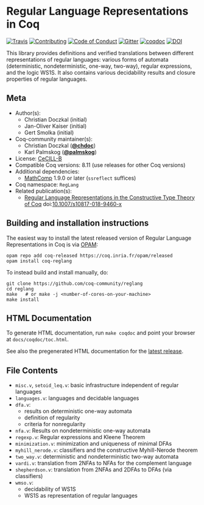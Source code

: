 # Regular Language Representations in Coq

[![Travis][travis-shield]][travis-link]
[![Contributing][contributing-shield]][contributing-link]
[![Code of Conduct][conduct-shield]][conduct-link]
[![Gitter][gitter-shield]][gitter-link]
[![coqdoc][coqdoc-shield]][coqdoc-link]
[![DOI][doi-shield]][doi-link]

[travis-shield]: https://travis-ci.com/coq-community/reglang.svg?branch=master
[travis-link]: https://travis-ci.com/coq-community/reglang/builds

[contributing-shield]: https://img.shields.io/badge/contributions-welcome-%23f7931e.svg
[contributing-link]: https://github.com/coq-community/manifesto/blob/master/CONTRIBUTING.md

[conduct-shield]: https://img.shields.io/badge/%E2%9D%A4-code%20of%20conduct-%23f15a24.svg
[conduct-link]: https://github.com/coq-community/manifesto/blob/master/CODE_OF_CONDUCT.md

[gitter-shield]: https://img.shields.io/badge/chat-on%20gitter-%23c1272d.svg
[gitter-link]: https://gitter.im/coq-community/Lobby

[coqdoc-shield]: https://img.shields.io/badge/docs-coqdoc-blue.svg
[coqdoc-link]: https://coq-community.github.io/reglang/docs/latest/coqdoc/toc.html

[doi-shield]: https://zenodo.org/badge/DOI/10.1007/s10817-018-9460-x.svg
[doi-link]: https://doi.org/10.1007/s10817-018-9460-x

This library provides definitions and verified translations between
different representations of regular languages: various forms of
automata (deterministic, nondeterministic, one-way, two-way),
regular expressions, and the logic WS1S. It also contains various
decidability results and closure properties of regular languages.

## Meta

- Author(s):
  - Christian Doczkal (initial)
  - Jan-Oliver Kaiser (initial)
  - Gert Smolka (initial)
- Coq-community maintainer(s):
  - Christian Doczkal ([**@chdoc**](https://github.com/chdoc))
  - Karl Palmskog ([**@palmskog**](https://github.com/palmskog))
- License: [CeCILL-B](LICENSE)
- Compatible Coq versions: 8.11 (use releases for other Coq versions)
- Additional dependencies:
  - [MathComp](https://math-comp.github.io) 1.9.0 or later (`ssreflect` suffices)
- Coq namespace: `RegLang`
- Related publication(s):
  - [Regular Language Representations in the Constructive Type Theory of Coq](https://hal.archives-ouvertes.fr/hal-01832031/document) doi:[10.1007/s10817-018-9460-x](https://doi.org/10.1007/s10817-018-9460-x)

## Building and installation instructions

The easiest way to install the latest released version of Regular Language Representations in Coq
is via [OPAM](https://opam.ocaml.org/doc/Install.html):

```shell
opam repo add coq-released https://coq.inria.fr/opam/released
opam install coq-reglang
```

To instead build and install manually, do:

``` shell
git clone https://github.com/coq-community/reglang
cd reglang
make   # or make -j <number-of-cores-on-your-machine>
make install
```


## HTML Documentation

To generate HTML documentation, run `make coqdoc` and point your browser at `docs/coqdoc/toc.html`.

See also the pregenerated HTML documentation for the [latest release](https://coq-community.github.io/reglang/docs/latest/coqdoc/toc.html).

## File Contents

* `misc.v`, `setoid_leq.v`: basic infrastructure independent of regular languages
* `languages.v`: languages and decidable languages
* `dfa.v`:
  * results on deterministic one-way automata
  * definition of regularity
  * criteria for nonregularity
* `nfa.v`: Results on nondeterministic one-way automata
* `regexp.v`: Regular expressions and Kleene Theorem
* `minimization.v`: minimization and uniqueness of minimal DFAs
* `myhill_nerode.v`: classifiers and the constructive Myhill-Nerode theorem
* `two_way.v`: deterministic and nondeterministic two-way automata
* `vardi.v`: translation from 2NFAs to NFAs for the complement language
* `shepherdson.v`: translation from 2NFAs and 2DFAs to DFAs (via classifiers)
* `wmso.v`:
  * decidability of WS1S
  * WS1S as representation of regular languages
